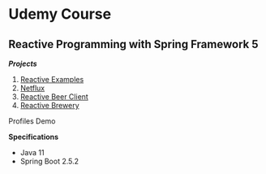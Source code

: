 # Udemy Course

## Reactive Programming with Spring Framework 5

**_Projects_**

1. [Reactive Examples](https://github.com/brunomilitzer/ReactiveProgramming/tree/master/reactive-examples)
2. [Netflux](https://github.com/brunomilitzer/ReactiveProgramming/tree/master/netflux)
3. [Reactive Beer Client](https://github.com/brunomilitzer/ReactiveProgramming/tree/master/reactive-beer-client)
4. [Reactive Brewery](https://github.com/brunomilitzer/ReactiveProgramming/tree/master/reactive-brewery)

Profiles Demo

**Specifications**

* Java 11
* Spring Boot 2.5.2